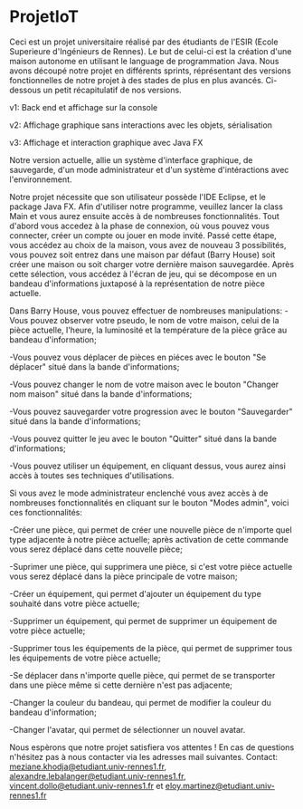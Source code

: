 # ProjetIoT

Ceci est un projet universitaire réalisé par des étudiants de l'ESIR (Ecole Superieure d'Ingénieurs de Rennes). 
Le but de celui-ci est la création d'une maison autonome en utilisant le language de programmation Java.
Nous avons découpé notre projet en différents sprints, réprésentant des versions fonctionnelles de notre projet à des stades de plus en plus avancés. Ci-dessous un petit récapitulatif de nos versions.

v1: Back end et affichage sur la console

v2: Affichage graphique sans interactions avec les objets, sérialisation

v3: Affichage et interaction graphique avec Java FX

Notre version actuelle, allie un système d'interface graphique, de sauvegarde, d'un mode administrateur et d'un système d'intéractions avec l'environnement.

Notre projet nécessite que son utilisateur possède l'IDE Eclipse, et le package Java FX.
Afin d'utiliser notre programme, veuillez lancer la class Main et vous aurez ensuite accès à de nombreuses fonctionnalités. 
Tout d'abord vous accedez à la phase de connexion, où vous pouvez vous connecter, créer un compte ou jouer en mode invité.
Passé cette étape, vous accédez au choix de la maison, vous avez de nouveau 3 possibilités, vous pouvez soit entrez dans une maison par défaut (Barry House) soit créer une maison ou soit charger votre dernière maison sauvegardée.
Après cette sélection, vous accédez à l'écran de jeu, qui se décompose en un bandeau d'informations juxtaposé à la représentation de notre pièce actuelle.

Dans Barry House, vous pouvez effectuer de nombreuses manipulations:
-Vous pouvez observer votre pseudo, le nom de votre maison, celui de la pièce actuelle, l'heure, la luminosité et la température de la pièce grâce au bandeau d'information;

-Vous pouvez vous déplacer de pièces en piéces avec le bouton "Se déplacer" situé dans la bande d'informations;

-Vous pouvez changer le nom de votre maison avec le bouton "Changer nom maison" situé dans la bande d'informations;

-Vous pouvez sauvegarder votre progression avec le bouton "Sauvegarder" situé dans la bande d'informations;

-Vous pouvez quitter le jeu avec le bouton "Quitter" situé dans la bande d'informations;

-Vous pouvez utiliser un équipement, en cliquant dessus, vous aurez ainsi accès à toutes ses techniques d'utilisations.

Si vous avez le mode administrateur enclenché vous avez accès à de nombreuses fonctionnalités en cliquant sur le bouton "Modes admin", voici ces fonctionnalités:

-Créer une pièce, qui permet de créer une nouvelle pièce de n'importe quel type adjacente à notre pièce actuelle; après activation de cette commande vous serez déplacé dans cette nouvelle pièce;

-Suprimer une pièce, qui supprimera une pièce, si c'est votre pièce actuelle vous serez déplacé dans la pièce principale de votre maison;

-Créer un équipement, qui permet d'ajouter un équipement du type souhaité dans votre pièce actuelle;

-Supprimer un équipement, qui permet de supprimer un équipement de votre pièce actuelle;

-Supprimer tous les équipements de la pièce, qui permet de supprimer tous les équipements de votre pièce actuelle;

-Se déplacer dans n'importe quelle pièce, qui permet de se transporter dans une pièce même si cette dernière n'est pas adjacente;

-Changer la couleur du bandeau, qui permet de modifier la couleur du bandeau d'information;

-Changer l'avatar, qui permet de sélectionner un nouvel avatar.

Nous espèrons que notre projet satisfiera vos attentes !
En cas de questions n'hésitez pas à nous contacter via les adresses mail suivantes.
Contact: meziane.khodja@etudiant.univ-rennes1.fr, alexandre.lebalanger@etudiant.univ-rennes1.fr, vincent.dollo@etudiant.univ-rennes1.fr et eloy.martinez@etudiant.univ-rennes1.fr
